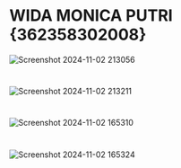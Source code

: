 # WIDA MONICA PUTRI {362358302008}
![Screenshot 2024-11-02 213056](https://github.com/user-attachments/assets/09102b09-eaf0-4b3b-aa1c-ef902c5ead81)
#
![Screenshot 2024-11-02 213211](https://github.com/user-attachments/assets/78f7e7f4-dc1e-4099-94c8-f289d4775b51)
#
![Screenshot 2024-11-02 165310](https://github.com/user-attachments/assets/751b8875-ef62-44de-8de6-1fe42395d292)
#
![Screenshot 2024-11-02 165324](https://github.com/user-attachments/assets/6e4f617f-55c2-412e-a7cb-b2296f5f4bd9)
